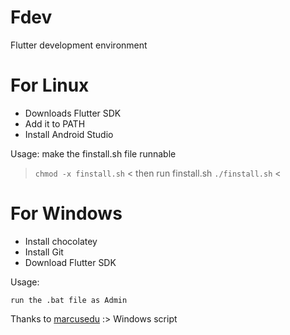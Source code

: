 # Fdev
Flutter development environment

# For Linux
* Downloads Flutter SDK
* Add it to PATH
* Install Android Studio

Usage:
make the finstall.sh file runnable
> `chmod -x finstall.sh` <
then run finstall.sh
> `./finstall.sh` <
 
# For Windows
* Install chocolatey
* Install Git
* Download Flutter SDK
 
Usage:
 
`run the .bat file as Admin`
   

Thanks to [marcusedu](https:github.com/marcusedu) :> Windows script
